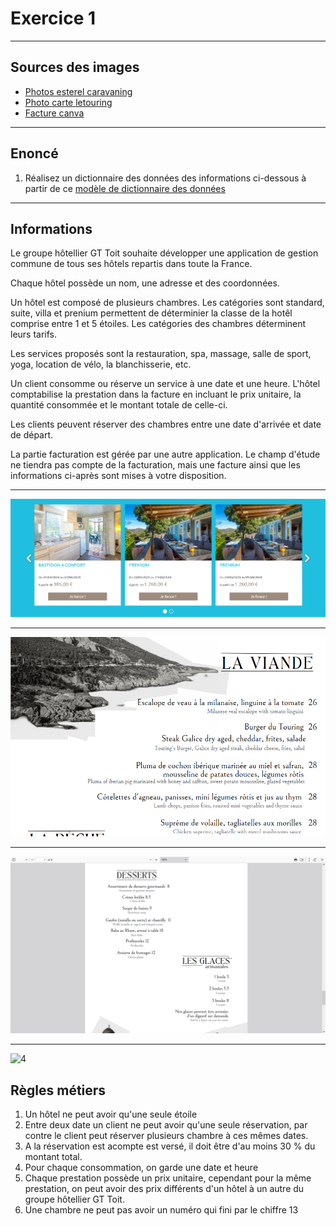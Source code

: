# Exercice 1

---

## Sources des images

- [Photos esterel caravaning](https://www.esterel-caravaning.fr/)
- [Photo carte letouring](https://www.letouring.fr/media/original/649c324c0084b/649c3290dc1e0/juin-2023-nouveau-menu-cafe-touring-1-.pdf)
- [Facture canva](https://marketplace.canva.com/EAFdiQrSv7U/2/0/1131w/canva-facture-de-vente-document-simple-vif-minimaliste-en-beige-vert-fonc%C3%A9-l2kQGXk-X68.jpg)

---

## Enoncé

1. Réalisez un dictionnaire des données des informations ci-dessous à partir de ce [modèle de dictionnaire des données](./ressources/dictionnaire_donnees.xlsx)

---

## Informations

Le groupe hôtellier GT Toit souhaite développer une application de gestion commune de tous ses hôtels repartis dans toute la France.

Chaque hôtel possède un nom, une adresse et des coordonnées.

Un hôtel est composé de plusieurs chambres. Les catégories sont standard, suite, villa et prenium permettent de déterminier la classe de la hotêl comprise entre 1 et 5 étoiles. Les catégories des chambres déterminent leurs tarifs.

Les services proposés sont la restauration, spa, massage, salle de sport, yoga, location de vélo, la blanchisserie, etc.

Un client consomme ou réserve un service à une date et une heure. L'hôtel comptabilise la prestation dans la facture en incluant le prix unitaire, la quantité consommée et le montant totale de celle-ci.

Les clients peuvent réserver des chambres entre une date d'arrivée et date de départ.

La partie facturation est gérée par une autre application. Le champ d'étude ne tiendra pas compte de la facturation, mais une facture ainsi que les informations ci-après sont mises à votre disposition.

---

![1](./ressources/img/1.png)

---

![2](./ressources/img/2.png)

---

![3](./ressources/img/3.png)

---

![4](https://marketplace.canva.com/EAFdiQrSv7U/2/0/1131w/canva-facture-de-vente-document-simple-vif-minimaliste-en-beige-vert-fonc%C3%A9-l2kQGXk-X68.jpg)

## Règles métiers

1. Un hôtel ne peut avoir qu'une seule étoile
2. Entre deux date un client ne peut avoir qu'une seule réservation, par contre le client peut réserver plusieurs chambre à ces mêmes dates.
3. A la réservation est acompte est versé, il doit être d'au moins 30 % du montant total.
4. Pour chaque consommation, on garde une date et heure
5. Chaque prestation possède un prix unitaire, cependant pour la même prestation, on peut avoir des prix différents d'un hôtel à un autre du groupe hôtellier GT Toit.
6. Une chambre ne peut pas avoir un numéro qui fini par le chiffre 13